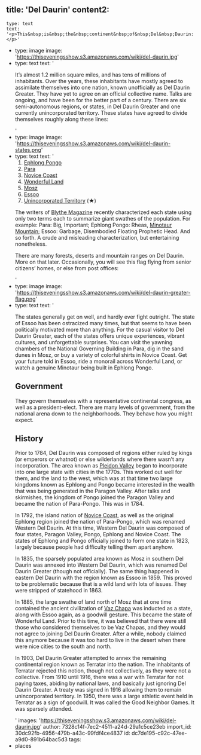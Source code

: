 title: 'Del Daurin'
content2:
  -
    type: text
    text: '<p>This&nbsp;is&nbsp;the&nbsp;continent&nbsp;of&nbsp;Del&nbsp;Daurin:</p>'
  -
    type: image
    image: 'https://thiseveningsshow.s3.amazonaws.com/wiki/del-daurin.jpg'
  -
    type: text
    text: '<p>It’s almost 1.2 million square miles, and has tens of millions of inhabitants. Over the years, these inhabitants have mostly agreed to assimilate themselves into one nation, known unofficially as Del Daurin Greater. They have yet to agree on an official collective name. Talks are ongoing, and have been for the better part of a century. There are six semi-autonomous regions, or states, in Del Daurin Greater and one currently unincorporated territory. These states have agreed to divide themselves roughly along these lines:</p>'
  -
    type: image
    image: 'https://thiseveningsshow.s3.amazonaws.com/wiki/del-daurin-states.png'
  -
    type: text
    text: '<ol><li><a href="{{ link:369748df-67b7-4bab-a56a-28876bdb0483 }}">Ephlong Pongo</a><br></li><li><a href="{{ link:057bcef7-790d-4823-a957-b39224f7d7b8 }}">Para</a><br></li><li><a href="{{ link:90bf455a-00d2-4911-bef1-17f797c7e5f7 }}">Novice Coast</a><br></li><li><a href="{{ link:8e2e83ac-f973-459a-abea-bc00b2a7e441 }}">Wonderful Land</a><br></li><li><a href="{{ link:96ffba07-5fef-4937-82aa-32dcfd5ca660 }}">Mosz</a><br></li><li><a href="{{ link:67c0557b-0a92-45db-8119-813e66a8be46 }}">Essoo</a><br></li><li><a href="{{ link:97cbcb3e-2a24-404f-8b95-9a46d7f18e1e }}">Unincorporated Territory</a> (★)</li></ol><p>The writers of <a href="{{ link:aba13870-5297-4624-aab2-82a5e48c9e8d }}">Blythe Magazine</a>&nbsp;recently characterized each state using only two terms each to summarize giant swathes of the population. For example: Para: Big, Important; Ephlong Pongo: Rheas, <a href="{{ link:665bf31e-7401-4335-a4c1-7fc6137bf58e }}">Minotaur Mountain</a>; Essoo: Garbage, Disembodied Floating Prophetic Head. And so forth. A crude and misleading characterization, but entertaining nonetheless.</p><p>There are many forests, deserts and mountain ranges on Del Daurin. More on that later. Occasionally, you will see this flag flying from senior citizens’ homes, or else from post offices:</p>'
  -
    type: image
    image: 'https://thiseveningsshow.s3.amazonaws.com/wiki/del-daurin-greater-flag.png'
  -
    type: text
    text: '<p>The states generally get on well, and hardly ever fight outright. The state of Essoo has been ostracized many times, but that seems to have been politically motivated more than anything. For the casual visitor to Del Daurin Greater, each of the states offers unique experiences, vibrant cultures, and unforgettable surprises. You can visit the yawning chambers of the National Governing Building in Para, dig in the sand dunes in Mosz, or buy a variety of colorful shirts in Novice Coast. Get your future told in Essoo, ride a monorail across Wonderful Land, or watch a genuine Minotaur being built in Ephlong Pongo.</p><h2>Government</h2><p>They govern themselves with a representative continental congress, as well as a president-elect. There are many levels of government, from the national arena down to the neighborhoods. They behave how you might expect.</p><h2>History</h2><p>Prior to 1784, Del Daurin was composed of regions either ruled by kings (or emperors or whatnot) or else wilderlands where there wasn’t any incorporation. The area known as <a href="{{ link:73ce5f24-4d30-41cd-94a8-7981f44447cc }}">Pleidon Valley</a> began to incorporate into one large state with cities in the 1770s. This worked out well for them, and the land to the west, which was at that time two large kingdoms known as Ephlong and Pongo became interested in the wealth that was being generated in the Paragon Valley. After talks and skirmishes, the kingdom of Pongo joined the Paragon Valley and became the nation of Para-Pongo. This was in 1784.</p><p>In 1792, the island nation of <a href="{{ link:90bf455a-00d2-4911-bef1-17f797c7e5f7 }}">Novice Coast</a>, as well as the original Ephlong region joined the nation of Para-Pongo, which was renamed Western Del Daurin. At this time, Western Del Daurin was composed of four states, Paragon Valley, Pongo, Ephlong and Novice Coast. The states of Ephlong and Pongo officially joined to form one state in 1823, largely because people had difficulty telling them apart anyhow.</p><p>In 1835, the sparsely populated area known as Mosz in southern Del Daurin was annexed into Western Del Daurin, which was renamed Del Daurin Greater (though not officially). The same thing happened in eastern Del Daurin with the region known as Essoo in 1859. This proved to be problematic because that is a wild land with lots of issues. They were stripped of statehood in 1863.</p><p>In 1885, the large swathe of land north of Mosz that at one time contained the ancient civilization of <a href="{{ link:e135d8ec-1f86-4f4d-a42e-ae5a29861c49 }}">Vaz Chapa</a> was inducted as a state, along with Essoo again, as a goodwill gesture. This became the state of Wonderful Land. Prior to this time, it was believed that there were still those who considered themselves to be Vaz Chapas, and they would not agree to joining Del Daurin Greater. After a while, nobody claimed this anymore because it was too hard to live in the desert when there were nice cities to the south and north.</p><p>In 1903, Del Daurin Greater attempted to annex the remaining continental region known as Terratar into the nation. The inhabitants of Terratar rejected this notion, though not collectively, as they were not a collective. From 1910 until 1916, there was a war with Terratar for not paying taxes, abiding by national laws, and basically just ignoring Del Daurin Greater. A treaty was signed in 1916 allowing them to remain unincorporated territory. In 1950, there was a large athletic event held in Terratar as a sign of goodwill. It was called the Good Neighbor Games. It was sparsely attended.</p>'
images: 'https://thiseveningsshow.s3.amazonaws.com/wiki/del-daurin.jpg'
author: 7328c14f-7ec2-4511-a24d-29a1c5ce23eb
import_id: 30dc92fb-4956-479b-a43c-99fdf4ce4837
id: dc7de195-c92c-47ee-a9d0-891b64bac5d3
tags:
  - places
